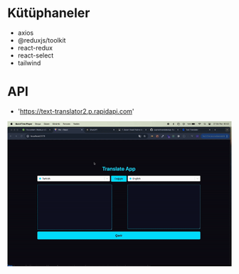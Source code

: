# Kütüphaneler

- axios
- @reduxjs/toolkit
- react-redux
- react-select
- tailwind

# API

- 'https://text-translator2.p.rapidapi.com'

![](Ekran.gif)
